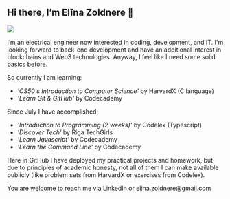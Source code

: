 ## Hi there, I’m Elīna Zoldnere 👋 ##
 <a href="https://www.linkedin.com/in/el%C4%ABna-zoldnere-348738197/">
    <img src="https://img.shields.io/badge/linkedin-%230077B5.svg?&style=for-the-badge&logo=linkedin&logoColor=white" />
 </a>

I’m an electrical engineer now interested in coding, development, and IT. I'm looking forward to back-end development and have an additional interest in blockchains and Web3 technologies. Anyway, I feel like I need some solid basics before.

So currently I am learning:
  - *'CS50's Introduction to Computer Science'* by HarvardX (C language)
  - *'Learn Git & GitHub'* by Codecademy
  
 Since July I have accomplished:
  - *'Introduction to Programming (2 weeks)'* by Codelex (Typescript)
  - *'Discover Tech'* by Riga TechGirls
  - *'Learn Javascript'* by Codecademy
  - *'Learn the Command Line'* by Codecademy
  
  Here in GitHub I have deployed my practical projects and homework, but due to principles of academic honesty, not all of them I can make available publicly (like problem sets from HarvardX or exercises from Codelex).
  
  You are welcome to reach me via LinkedIn or elina.zoldnere@gmail.com
